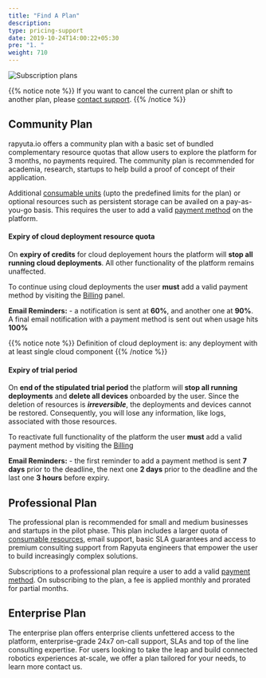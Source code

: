 ```yaml
---
title: "Find A Plan"
description:
type: pricing-support
date: 2019-10-24T14:00:22+05:30
pre: "1. "
weight: 710
---
```

![Subscription plans](/images/pricing/billing/find-plan.png?classes=border,shadow&width=80pc)

{{% notice note %}}
If you want to cancel the current plan or shift to another plan, please <a href="#" onclick="javascript:FreshWidget.show();">contact support</a>.
{{% /notice %}}

## Community Plan
rapyuta.io offers a community plan with a basic set of bundled complementary resource quotas that allow users to explore the platform for 3 months, no payments required. The community plan is recommended for academia, research, startups to help build a proof of concept of their application.

Additional [consumable units](/pricing-support/pricing/billing-usage/#consumable-items) (upto the predefined limits for the plan) or optional resources such as persistent storage can be availed on a pay-as-you-go basis. This requires the user to add a valid [payment method](/pricing-support/pricing/billing-usage/#credit-card-information) on the platform.

#### Expiry of cloud deployment resource quota
On __expiry of credits__ for cloud deployement hours the platform will __stop all running  cloud deployments__. All other functionality of the platform remains unaffected.

To continue using cloud deployments the user __must__ add a valid payment method by visiting the [Billing](/pricing-support/pricing/billing-usage/) panel.

__Email Reminders:__ - a notification is sent  at **60%**, and another one at **90%**. A final email notification with a payment method is sent out when usage hits **100%** 

{{% notice note %}}
Definition of cloud deployment is: any deployment with at least single cloud component
{{% /notice %}}


#### Expiry of trial period

On __end of the stipulated trial period__ the platform will __stop all running deployments__ and __delete all devices__ onboarded by the user. 
Since the deletion of resources is *__irreversible__*, the deployments and devices cannot be restored. Consequently, you will lose any information, like logs, associated with those resources.


To reactivate full functionality of the platform the user __must__ add a valid payment method by visiting the [Billing](/pricing-support/pricing/billing-usage/) 


 __Email Reminders:__ - the first reminder to add a payment method is sent __7 days__ prior to the deadline, the next one __2 days__ prior to the deadline and the last one __3 hours__ before expiry.



## Professional Plan
The professional plan is recommended for small and medium businesses and startups in the pilot phase. This plan includes a larger quota of [consumable resources](/pricing-support/pricing/billing-usage/#consumable-items), email support, basic SLA guarantees and access to premium consulting support from Rapyuta engineers that empower the user to build increasingly complex solutions.

Subscriptions to a professional plan require a user to add a valid [payment method](/pricing-support/pricing/billing-usage/#credit-card-information). On subscribing to the plan, a fee is applied monthly and prorated for partial months.

## Enterprise Plan
The enterprise plan offers enterprise clients unfettered access to the platform, enterprise-grade 24x7 on-call support, SLAs and top of the line consulting expertise. For users looking to take the leap and build connected robotics experiences at-scale, we offer a plan tailored for your needs, to learn more contact us.   
